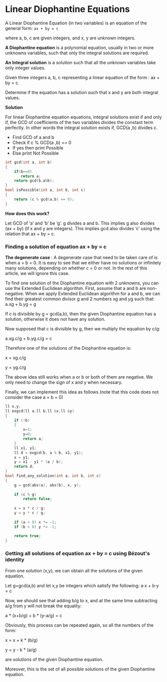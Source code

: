 # Linear Diophantine Equations

A Linear Diophantine Equation (in two variables) is an equation of the general form: `ax + by = c`

where a, b, c are given integers, and x, y are unknown integers.

**A Diophantine equation** is a polynomial equation, usually in two or more unknowns variables, such that only the integral solutions are required.

**An Integral solution** is a solution such that all the unknown variables take only integer values.

Given three integers a, b, c representing a linear equation of the form : ax + by = c. 

Determine if the equation has a solution such that x and y are both integral values.


**Solution**

For linear Diophantine equation equations, integral solutions exist if and only if, the GCD of coefficients of the two variables divides the constant term perfectly. 
In other words the integral solution exists if, GCD(a ,b) divides c.

- Find GCD of a and b
- Check if c % GCD(a ,b) == 0
- If yes then print Possible
 - Else print Not Possible
```cpp
int gcd(int a, int b) 
{ 
    if(b==0)
       return a;
    return gcd(b,a%b); 
} 
bool isPossible(int a, int b, int c) 
{ 
    return (c % gcd(a,b) == 0); 
} 
```
**How does this work?**

Let GCD of ‘a’ and ‘b’ be ‘g’. g divides a and b. This implies g also divides (ax + by) (if x and y are integers).
This implies gcd also divides ‘c’ using the relation that ax + by = c. 

### Finding a solution of equation ax + by = c

**The degenerate case** : A degenerate case that need to be taken care of is when a = b = 0. It is easy to see that we either have no solutions or infinitely many solutions, depending on whether c = 0 or not. In the rest of this article, we will ignore this case.

To find one solution of the Diophantine equation with 2 unknowns, you can use the Extended Euclidean algorithm. First, assume that a and b are non-negative. When we apply Extended Euclidean algorithm for a and b, we can find their greatest common divisor g and 2 numbers xg and yg such that: a.xg + b.yg = g

If c is divisible by g = gcd(a,b), then the given Diophantine equation has a solution, otherwise it does not have any solution. 

Now supposed that c is divisible by g, then we multiply the equation by c/g:

a.xg.c/g + b.yg.c/g = c

Therefore one of the solutions of the Diophantine equation is:

x = xg.c/g

y = yg.c/g

The above idea still works when a or b or both of them are negative. We only need to change the sign of x and y when necessary.

Finally, we can implement this idea as follows (note that this code does not consider the case a = b = 0)
```cpp
ll x,y;
ll exgcd(ll a,ll b,ll &x,ll &y)
{
    if (!b)
    {
        x=1;
        y=0;
        return a;
    }
    ll x1, y1;
    ll d = exgcd(b, a % b, x1, y1);
    x = y1;
    y = x1 - y1 * (a / b);
    return d;
}
bool find_any_solution(int a, int b, int c)
{
    g = gcd(abs(a), abs(b), x, y);
    
    if (c % g)
        return false;
    
    x = x * c / g;
    y = y * c / g;
    
    if (a < 0) x *= -1;
    if (b < 0) y *= -1;
    
    return true;
}
```

### Getting all solutions of equation ax + by = c using Bézout's identity

From one solution (x,y), we can obtain all the solutions of the given equation.

Let g=gcd(a,b) and let x,y be integers which satisfy the following: a⋅x + b⋅y = c

Now, we should see that adding b/g to x, and at the same time subtracting a/g from y will not break the equality:

a * (x+b/g) + b * (y-a/g) = c

Obviously, this process can be repeated again, so all the numbers of the form:

x = x + k * (b/g)

y = y - k * (a/g)

are solutions of the given Diophantine equation.

Moreover, this is the set of all possible solutions of the given Diophantine equation.

